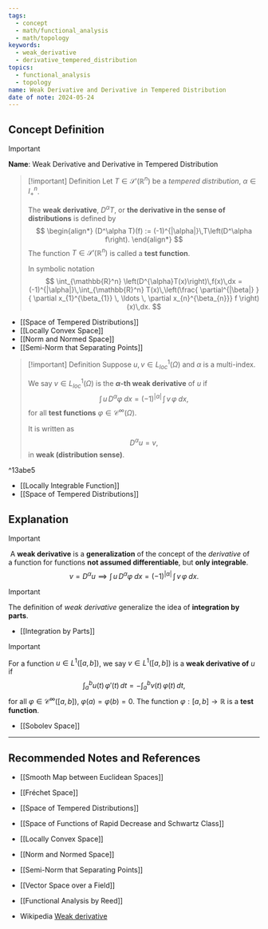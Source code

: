 ```yaml
---
tags:
  - concept
  - math/functional_analysis
  - math/topology
keywords:
  - weak_derivative
  - derivative_tempered_distribution
topics:
  - functional_analysis
  - topology
name: Weak Derivative and Derivative in Tempered Distribution
date of note: 2024-05-24
---
```


## Concept Definition

>[!important]
>**Name**: Weak Derivative and Derivative in Tempered Distribution


>[!important] Definition
>Let $T \in \mathscr{S}'(\mathbb{R}^n)$ be a *tempered distribution*, $\alpha\in I_{+}^n$. 
>
>The **weak derivative**, $D^{\alpha}T$, or  **the derivative in the sense of distributions** is defined by
>$$
>\begin{align*}
>(D^\alpha T)(f) := (-1)^{|\alpha|}\,T\left(D^\alpha f\right).
>\end{align*}
>$$
>The function $T\in \mathscr{S}'(\mathbb{R}^n)$ is called a **test function**.
>
>In symbolic notation
>$$
>\int_{\mathbb{R}^n} \left(D^{\alpha}T(x)\right)\,f(x)\,dx = (-1)^{|\alpha|}\,\int_{\mathbb{R}^n} T(x)\,\left(\frac{ \partial^{|\beta|} }{ \partial x_{1}^{\beta_{1}} \, \ldots \, \partial x_{n}^{\beta_{n}}} f \right)(x)\,dx.
>$$

- [[Space of Tempered Distributions]]
- [[Locally Convex Space]]
- [[Norm and Normed Space]]
- [[Semi-Norm that Separating Points]]

>[!important] Definition
>Suppose $u, v\in L_{loc}^1(\Omega)$ and $\alpha$ is a multi-index.
>
>We say $v \in L_{loc}^1(\Omega)$ is the **$\alpha$-th weak derivative** of $u$ if
>$$
>\int\, u\, D^{\alpha}\varphi \; dx= (-1)^{|\alpha|}\,\int\, v\, \varphi \; dx,
>$$
>for all **test functions** $\varphi \in \mathcal{C}^{\infty}(\Omega).$ 
>
>It is written as $$D^{\alpha}u = v,$$ in **weak (distribution sense)**.

^13abe5

- [[Locally Integrable Function]]
- [[Space of Tempered Distributions]]




## Explanation

>[!important]
> A **weak derivative** is a **generalization** of the concept of the *derivative* of a function for functions **not assumed differentiable**, but **only integrable**.
> $$
>v= D^{\alpha}u \implies \int\, u\, D^{\alpha}\varphi \; dx= (-1)^{|\alpha|}\,\int\, v\, \varphi \; dx.
>$$


>[!important]
>The definition of *weak derivative* generalize the idea of **integration by parts**.

- [[Integration by Parts]]

>[!important]
>For a function $u \in L^1([a,b])$, we say $v\in L^1([a, b])$ is a **weak derivative of** $u$ if
>$$
>\int_{a}^{b} u(t)\,\varphi'(t)\,dt = - \int_{a}^{b} v(t)\,\varphi(t)\,dt, 
>$$
>for all $\varphi \in \mathcal{C}^{\infty}([a, b])$,  $\varphi(a)= \varphi(b) = 0.$ The function $\varphi: [a,b] \to \mathbb{R}$ is a **test function**.

- [[Sobolev Space]]



-----------
##  Recommended Notes and References

- [[Smooth Map between Euclidean Spaces]]
- [[Fréchet Space]]

- [[Space of Tempered Distributions]]
- [[Space of Functions of Rapid Decrease and Schwartz Class]]

- [[Locally Convex Space]]
- [[Norm and Normed Space]]
- [[Semi-Norm that Separating Points]]
- [[Vector Space over a Field]]



- [[Functional Analysis by Reed]]
- Wikipedia [Weak derivative](https://en.wikipedia.org/wiki/Weak_derivative)